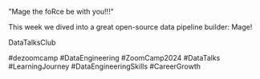 "Mage the foRce be with you!!!"

This week we dived into a great open-source data pipeline builder: Mage!



DataTalksClub

#dezoomcamp #DataEngineering #ZoomCamp2024 #DataTalks 
#LearningJourney #DataEngineeringSkills #CareerGrowth